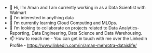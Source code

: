 - 👋 Hi, I’m Aman and I am currently working in as a Data Scientist with Walmart
- 👀 I’m interested in anything data
- 🌱 I’m currently learning Cloud Computing and MLOps.
- 💞️ I’m looking to collaborate on projects related to Data Analytics-Reporting, Data Engineering, Data Science and Data Warehousing.
- 📫 How to reach me - You can get in touch with me over the LinkedIn Profile - https://www.linkedin.com/in/aman-mehrotra-dataislife/

<!---
imamanmehrotra/imamanmehrotra is a ✨ special ✨ repository because its `README.md` (this file) appears on your GitHub profile.
You can click the Preview link to take a look at your changes.
--->
